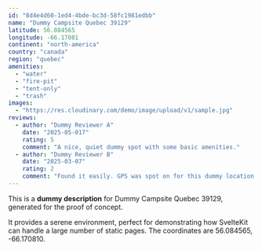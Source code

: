 ```yaml
---
id: "8d4e4d60-1ed4-4bde-bc3d-58fc1981edbb"
name: "Dummy Campsite Quebec 39129"
latitude: 56.084565
longitude: -66.17081
continent: "north-america"
country: "canada"
region: "quebec"
amenities:
  - "water"
  - "fire-pit"
  - "tent-only"
  - "trash"
images:
  - "https://res.cloudinary.com/demo/image/upload/v1/sample.jpg"
reviews:
  - author: "Dummy Reviewer A"
    date: "2025-05-017"
    rating: 5
    comment: "A nice, quiet dummy spot with some basic amenities."
  - author: "Dummy Reviewer B"
    date: "2025-03-07"
    rating: 2
    comment: "Found it easily. GPS was spot on for this dummy location."
---
```


This is a **dummy description** for Dummy Campsite Quebec 39129, generated for the proof of concept.

It provides a serene environment, perfect for demonstrating how SvelteKit can handle a large number of static pages. The coordinates are 56.084565, -66.170810.
